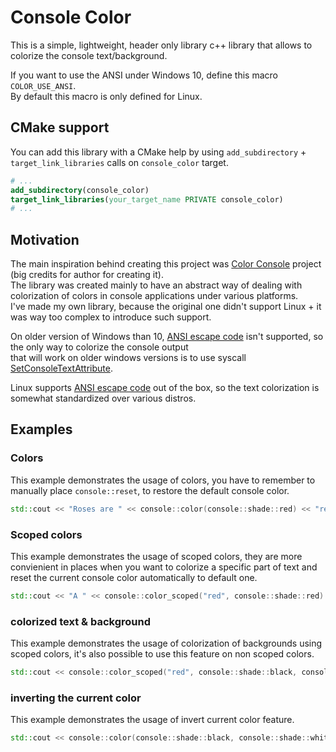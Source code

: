 # Console Color

This is a simple, lightweight, header only library c++ library that allows to colorize the console text/background.

If you want to use the ANSI under Windows 10, define this macro `COLOR_USE_ANSI`.  
By default this macro is only defined for Linux.

## CMake support

You can add this library with a CMake help by using `add_subdirectory` + `target_link_libraries` calls on `console_color` target.
```cmake
# ...
add_subdirectory(console_color)
target_link_libraries(your_target_name PRIVATE console_color)
# ...
```

## Motivation

The main inspiration behind creating this project was [Color Console](https://github.com/aafulei/color-console) project (big credits for author for creating it).  
The library was created mainly to have an abstract way of dealing with colorization of colors in console applications under various platforms.  
I've made my own library, because the original one didn't support Linux + it was way too complex to introduce such support.

On older version of Windows than 10, [ANSI escape code](https://en.wikipedia.org/wiki/ANSI_escape_code) isn't supported, so the only way to colorize the console output  
that will work on older windows versions is to use syscall [SetConsoleTextAttribute](https://learn.microsoft.com/en-us/windows/console/setconsoletextattribute).

Linux supports [ANSI escape code](https://en.wikipedia.org/wiki/ANSI_escape_code) out of the box, so the text colorization is somewhat standardized over various distros.

## Examples

### Colors

This example demonstrates the usage of colors, you have to remember to manually place `console::reset`, to restore the default console color.

```cpp
std::cout << "Roses are " << console::color(console::shade::red) << "red" << console::reset << " and violets are " << console::color(console::shade::blue) << "blue" << console::reset << ".\n";
```

### Scoped colors

This example demonstrates the usage of scoped colors, they are more convienient in places when you want to colorize a specific part of text and reset the current console color automatically to default one.

```cpp
std::cout << "A " << console::color_scoped("red", console::shade::red) << " car races past a " << console::color_scoped("yellow", console::yellow) << " taxi near " << console::color_scoped("green", console::green) << " park.\n";
```

### colorized text & background

This example demonstrates the usage of colorization of backgrounds using scoped colors, it's also possible to use this feature on non scoped colors.

```cpp
std::cout << console::color_scoped("red", console::shade::black, console::shade::red) << " " << console::color_scoped("green", console::shade::black, console::shade::green) << " " << console::color_scoped("blue", console::shade::black, console::shade::blue) << "\n";
```

### inverting the current color

This example demonstrates the usage of invert current color feature.

```cpp
std::cout << console::color(console::shade::black, console::shade::white) << "Yin" << console::invert << "Yang" << console::reset << "\n";
```

### 